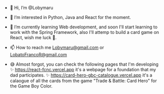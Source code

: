 - 👋 Hi, I’m @Lobymaru
- 👀 I’m interested in Python, Java and React for the moment.
- 🌱 I’m currently learning Web development, and soon I'll start learning to work with the Spring Framework, also I'll attemp to build a card game on React, wish me luck 🤞.
- 📫 How to reach me Lobymaru@gmail.com or LobatoFrancoR@gmail.com

- 😅 Almost forgot, you can check the following pages that I'm developing
    ✨ https://react-fcnc.vercel.app it's a webpage for a foundation that my dad participates.
    ✨ https://card-hero-gbc-catalogue.vercel.app it's a calaogue of all the cards from the game "Trade & Battle: Card Hero" for the Game Boy Color.
